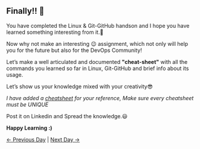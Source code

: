 ## Finally!! 🎉

You have completed the Linux & Git-GitHub handson and I hope you have learned something interesting from it.🙌

Now why not make an interesting 😉 assignment, which not only will help you for the future but also for the DevOps Community!

Let’s make a well articulated and documented **"cheat-sheet"** with all the commands you learned so far in Linux, Git-GitHub and brief info about its usage.

Let’s show us your knowledge mixed with your creativity😎

_I have added a [cheatsheet](https://www.sqltutorial.org/wp-content/uploads/2016/04/SQL-Cheat-Sheet-2.png) for your reference, Make sure every cheatsheet must be UNIQUE_

Post it on Linkedin and Spread the knowledge.😃

**Happy Learning :)**

[← Previous Day](../day11/README.md) | [Next Day →](../day13/README.md)
